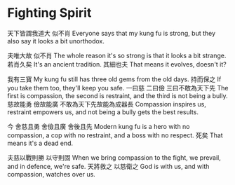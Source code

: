 # Fighting Spirit

天下皆謂我道大
似不肖
Everyone says that my kung fu is strong,
but they also say
it looks a bit unorthodox.

夫唯大故
似不肖
The whole reason it's so strong
is that it looks a bit strange.
若肖久矣
It's an ancient tradition.
其細也夫
That means it evolves, doesn't it?

我有三寶
My kung fu still has three old gems from the old days.
持而保之
If you take them too, they'll keep you safe.
一曰慈
二曰儉
三曰不敢為天下先
The first is compassion,
the second is restraint,
and the third is not being a bully.
慈故能勇
儉故能廣
不敢為天下先故能為成器長
Compassion inspires us,
restraint empowers us,
and not being a bully gets the best results.

今
舍慈且勇
舍儉且廣
舍後且先
Modern kung fu is
a hero with no compassion,
a cop with no restraint,
and a boss with no respect.
死矣
That means it's a dead end.

夫慈以戰則勝
以守則固
When we bring compassion to the fight, we prevail,
and in defence, we're safe.
天將救之
以慈衛之
God is with us,
and with compassion, watches over us.
